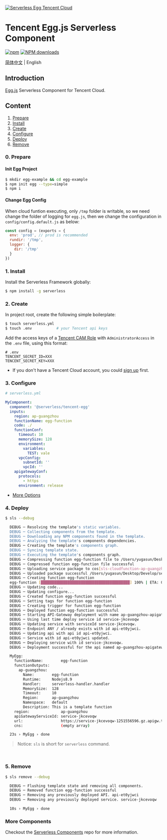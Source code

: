 [![Serverless Egg Tencent Cloud](https://img.serverlesscloud.cn/20191226/1577361751088-egg_width.png)](http://serverless.com)

# Tencent Egg.js Serverless Component

[![npm](https://img.shields.io/npm/v/%40serverless%2Ftencent-egg)](http://www.npmtrends.com/%40serverless%2Ftencent-egg)
[![NPM downloads](http://img.shields.io/npm/dm/%40serverless%2Ftencent-egg.svg?style=flat-square)](http://www.npmtrends.com/%40serverless%2Ftencent-egg)

[简体中文](https://github.com/serverless-components/tencent-egg/blob/master/README.md) | English

## Introduction

[Egg.js](https://github.com/eggjs/egg) Serverless Component for Tencent Cloud.

## Content

1. [Prepare](#0-prepare)
1. [Install](#1-install)
1. [Create](#2-create)
1. [Configure](#3-configure)
1. [Deploy](#4-deploy)
1. [Remove](#5-Remove)

### 0. Prepare

#### Init Egg Project

```bash
$ mkdir egg-example && cd egg-example
$ npm init egg --type=simple
$ npm i
```

#### Change Egg Config

When cloud funtion executing, only `/tmp` folder is writable, so we need change the folder of logging for `egg.js`, then we change the configuration in `config/config.default.js` as below:

```js
const config = (exports = {
  env: 'prod', // prod is recommended
  rundir: '/tmp',
  logger: {
    dir: '/tmp'
  }
})
```

### 1. Install

Install the Serverless Framework globally:

```bash
$ npm install -g serverless
```

### 2. Create

In project root, create the following simple boilerplate:

```bash
$ touch serverless.yml
$ touch .env           # your Tencent api keys
```

Add the access keys of a [Tencent CAM Role](https://console.cloud.tencent.com/cam/capi) with `AdministratorAccess` in the `.env` file, using this format:

```
# .env
TENCENT_SECRET_ID=XXX
TENCENT_SECRET_KEY=XXX
```

- If you don't have a Tencent Cloud account, you could [sign up](https://intl.cloud.tencent.com/register) first.

### 3. Configure

```yml
# serverless.yml

MyComponent:
  component: '@serverless/tencent-egg'
  inputs:
    region: ap-guangzhou
    functionName: egg-function
    code: ./
    functionConf:
      timeout: 10
      memorySize: 128
      environment:
        variables:
          TEST: vale
      vpcConfig:
        subnetId: ''
        vpcId: ''
    apigatewayConf:
      protocols:
        - https
      environment: release
```

- [More Options](https://github.com/serverless-components/tencent-egg/blob/master/docs/configure.md)

### 4. Deploy

```bash
$ sls --debug

  DEBUG ─ Resolving the template's static variables.
  DEBUG ─ Collecting components from the template.
  DEBUG ─ Downloading any NPM components found in the template.
  DEBUG ─ Analyzing the template's components dependencies.
  DEBUG ─ Creating the template's components graph.
  DEBUG ─ Syncing template state.
  DEBUG ─ Executing the template's components graph.
  DEBUG ─ Compressing function egg-function file to /Users/yugasun/Desktop/Develop/serverless/tencent-egg/example/.serverless/egg-function.zip.
  DEBUG ─ Compressed function egg-function file successful
  DEBUG ─ Uploading service package to cos[sls-cloudfunction-ap-guangzhou-code]. sls-cloudfunction-default-egg-function-1584348537.zip
  DEBUG ─ Uploaded package successful /Users/yugasun/Desktop/Develop/serverless/tencent-egg/example/.serverless/egg-function.zip
  DEBUG ─ Creating function egg-function
  egg-function [████████████████████████████████████████] 100% | ETA: 0s | Speed: 4422.09k/s
  DEBUG ─ Updating code...
  DEBUG ─ Updating configure...
  DEBUG ─ Created function egg-function successful
  DEBUG ─ Setting tags for function egg-function
  DEBUG ─ Creating trigger for function egg-function
  DEBUG ─ Deployed function egg-function successful
  DEBUG ─ Starting API-Gateway deployment with name ap-guangzhou-apigateway in the ap-guangzhou region
  DEBUG ─ Using last time deploy service id service-jkcevoqw
  DEBUG ─ Updating service with serviceId service-jkcevoqw.
  DEBUG ─ Endpoint ANY / already exists with id api-et0yjwci.
  DEBUG ─ Updating api with api id api-et0yjwci.
  DEBUG ─ Service with id api-et0yjwci updated.
  DEBUG ─ Deploying service with id service-jkcevoqw.
  DEBUG ─ Deployment successful for the api named ap-guangzhou-apigateway in the ap-guangzhou region.

  MyEgg:
    functionName:        egg-function
    functionOutputs:
      ap-guangzhou:
        Name:        egg-function
        Runtime:     Nodejs8.9
        Handler:     serverless-handler.handler
        MemorySize:  128
        Timeout:     10
        Region:      ap-guangzhou
        Namespace:   default
        Description: This is a template function
    region:              ap-guangzhou
    apiGatewayServiceId: service-jkcevoqw
    url:                 https://service-jkcevoqw-1251556596.gz.apigw.tencentcs.com/release/
    cns:                 (empty array)

  23s › MyEgg › done
```

> Notice: `sls` is short for `serverless` command.

&nbsp;

### 5. Remove

```bash
$ sls remove --debug

  DEBUG ─ Flushing template state and removing all components.
  DEBUG ─ Removed function egg-function successful
  DEBUG ─ Removing any previously deployed API. api-et0yjwci
  DEBUG ─ Removing any previously deployed service. service-jkcevoqw

  10s › MyEgg › done
```

### More Components

Checkout the [Serverless Components](https://github.com/serverless/components) repo for more information.
